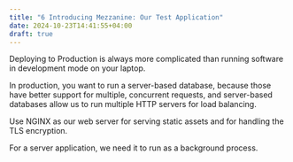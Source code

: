 ```yaml
---
title: "6 Introducing Mezzanine: Our Test Application"
date: 2024-10-23T14:41:55+04:00
draft: true
---
```


Deploying to Production is always more complicated than
running software in development mode on your laptop.

In production, you want to run a server-based database,
because those have better support for multiple, concurrent requests,
and server-based databases allow us to run multiple HTTP servers for load balancing.

Use NGINX as our web server for serving static assets and for handling the TLS encryption.

For a server application, we need it to run as a background process.

